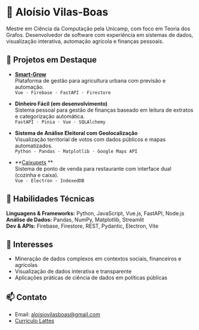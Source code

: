 # 👋 Aloísio Vilas-Boas

Mestre em Ciência da Computação pela Unicamp, com foco em Teoria dos Grafos. Desenvolvedor de software com experiência em sistemas de dados, visualização interativa, automação agrícola e finanças pessoais.

## 🚀 Projetos em Destaque

- **[Smart-Grow](https://github.com/aloisiovilasboas/smart-grow-showcase)**  
  Plataforma de gestão para agricultura urbana com previsão e automação.  
  `Vue · Firebase · FastAPI · Firestore`

- **Dinheiro Fácil (em desenvolvimento)**  
  Sistema pessoal para gestão de finanças baseado em leitura de extratos e categorização automática.  
  `FastAPI · Pinia · Vue · SQLAlchemy`

- **Sistema de Análise Eleitoral com Geolocalização**  
  Visualização territorial de votos com dados públicos e mapas automatizados.  
  `Python · Pandas · Matplotlib · Google Maps API`

- **[Caixupets](https://github.com/aloisiovilasboas/caixupets-showcase) **  
  Sistema de ponto de venda para restaurante com interface dual (cozinha e caixa).  
  `Vue · Electron · IndexedDB`

## 🧰 Habilidades Técnicas

**Linguagens & Frameworks:** Python, JavaScript, Vue.js, FastAPI, Node.js  
**Análise de Dados:** Pandas, NumPy, Matplotlib, Streamlit  
**Dev & APIs:** Firebase, Firestore, REST, Pydantic, Electron, Vite  

## 🎯 Interesses

- Mineração de dados complexos em contextos sociais, financeiros e agrícolas  
- Visualização de dados interativa e transparente  
- Aplicações práticas de ciência de dados em políticas públicas

## 📫 Contato

- Email: aloisiovilasboas@gmail.com  
- [Currículo Lattes](https://buscatextual.cnpq.br/buscatextual/visualizacv.do?id=K4250514D4)
